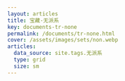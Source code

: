 ```yaml
---
layout: articles
title: 宝藏-无派系
key: documents-tr-none
permalink: /documents/tr-none.html
cover: /assets/images/sets/non.webp
articles:
  data_source: site.tags.无派系
  type: grid
  size: sm
---
```


